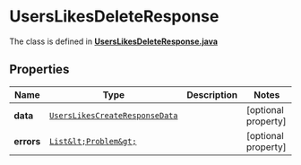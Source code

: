 

# UsersLikesDeleteResponse

The class is defined in **[UsersLikesDeleteResponse.java](../../src/main/java/example/micronaut/model/UsersLikesDeleteResponse.java)**

## Properties

Name | Type | Description | Notes
------------ | ------------- | ------------- | -------------
**data** | [`UsersLikesCreateResponseData`](UsersLikesCreateResponseData.md) |  |  [optional property]
**errors** | [`List&lt;Problem&gt;`](Problem.md) |  |  [optional property]




